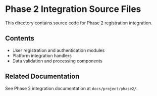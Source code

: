 # Phase 2 Integration Source Files

This directory contains source code for Phase 2 registration integration.

## Contents

- User registration and authentication modules
- Platform integration handlers
- Data validation and processing components

## Related Documentation

See Phase 2 integration documentation at `docs/project/phase2/`.
